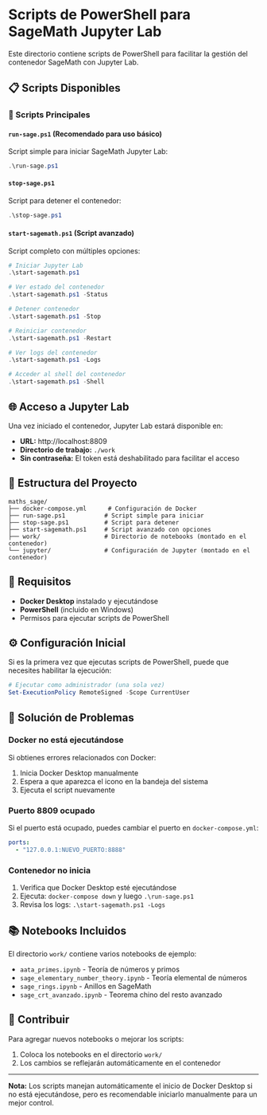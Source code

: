# Scripts de PowerShell para SageMath Jupyter Lab

Este directorio contiene scripts de PowerShell para facilitar la gestión del contenedor SageMath con Jupyter Lab.

## 📋 Scripts Disponibles

### 🚀 Scripts Principales

#### `run-sage.ps1` (Recomendado para uso básico)
Script simple para iniciar SageMath Jupyter Lab:
```powershell
.\run-sage.ps1
```

#### `stop-sage.ps1`
Script para detener el contenedor:
```powershell
.\stop-sage.ps1
```

#### `start-sagemath.ps1` (Script avanzado)
Script completo con múltiples opciones:
```powershell
# Iniciar Jupyter Lab
.\start-sagemath.ps1

# Ver estado del contenedor
.\start-sagemath.ps1 -Status

# Detener contenedor
.\start-sagemath.ps1 -Stop

# Reiniciar contenedor
.\start-sagemath.ps1 -Restart

# Ver logs del contenedor
.\start-sagemath.ps1 -Logs

# Acceder al shell del contenedor
.\start-sagemath.ps1 -Shell
```

## 🌐 Acceso a Jupyter Lab

Una vez iniciado el contenedor, Jupyter Lab estará disponible en:
- **URL:** http://localhost:8809
- **Directorio de trabajo:** `./work`
- **Sin contraseña:** El token está deshabilitado para facilitar el acceso

## 📁 Estructura del Proyecto

```
maths_sage/
├── docker-compose.yml      # Configuración de Docker
├── run-sage.ps1           # Script simple para iniciar
├── stop-sage.ps1          # Script para detener
├── start-sagemath.ps1     # Script avanzado con opciones
├── work/                  # Directorio de notebooks (montado en el contenedor)
└── jupyter/               # Configuración de Jupyter (montado en el contenedor)
```

## 🔧 Requisitos

- **Docker Desktop** instalado y ejecutándose
- **PowerShell** (incluido en Windows)
- Permisos para ejecutar scripts de PowerShell

## ⚙️ Configuración Inicial

Si es la primera vez que ejecutas scripts de PowerShell, puede que necesites habilitar la ejecución:

```powershell
# Ejecutar como administrador (una sola vez)
Set-ExecutionPolicy RemoteSigned -Scope CurrentUser
```

## 🐛 Solución de Problemas

### Docker no está ejecutándose
Si obtienes errores relacionados con Docker:
1. Inicia Docker Desktop manualmente
2. Espera a que aparezca el icono en la bandeja del sistema
3. Ejecuta el script nuevamente

### Puerto 8809 ocupado
Si el puerto está ocupado, puedes cambiar el puerto en `docker-compose.yml`:
```yaml
ports:
  - "127.0.0.1:NUEVO_PUERTO:8888"
```

### Contenedor no inicia
1. Verifica que Docker Desktop esté ejecutándose
2. Ejecuta: `docker-compose down` y luego `.\run-sage.ps1`
3. Revisa los logs: `.\start-sagemath.ps1 -Logs`

## 📚 Notebooks Incluidos

El directorio `work/` contiene varios notebooks de ejemplo:
- `aata_primes.ipynb` - Teoría de números y primos
- `sage_elementary_number_theory.ipynb` - Teoría elemental de números
- `sage_rings.ipynb` - Anillos en SageMath
- `sage_crt_avanzado.ipynb` - Teorema chino del resto avanzado

## 🤝 Contribuir

Para agregar nuevos notebooks o mejorar los scripts:
1. Coloca los notebooks en el directorio `work/`
2. Los cambios se reflejarán automáticamente en el contenedor

---

**Nota:** Los scripts manejan automáticamente el inicio de Docker Desktop si no está ejecutándose, pero es recomendable iniciarlo manualmente para un mejor control.